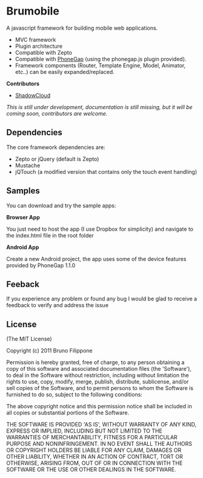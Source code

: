 Brumobile
=========

A javascript framework for building mobile web applications.

* MVC framework
* Plugin architecture
* Compatible with Zepto
* Compatible with <a href="http://phonegap.com/" target="_blank">PhoneGap</a> (using the phonegap.js plugin provided).
* Framework components (Router, Template Engine, Model, Animator, etc..) can be easily expanded/replaced.


__Contributors__

* [ShadowCloud](https://github.com/ShadowCloud)

_This is still under development, documentation is still missing, but it will be coming soon, contributors are welcome._


Dependencies
------------

The core framework dependencies are:

* Zepto or jQuery (default is Zepto)
* Mustache
* jQTouch (a modified version that contains only the touch event handling)


Samples
-------

You can download and try the sample apps:

__Browser App__

You just need to host the app (I use Dropbox for simplicity) and navigate to the index.html file in the root folder

__Android App__

Create a new Android project, the app uses some of the device features provided by PhoneGap 1.1.0

Feeback
-------

If you experience any problem or found any bug I would be glad to receive a feedback to verify and address the issue


License
-------

(The MIT License)

Copyright (c) 2011 Bruno Filippone

Permission is hereby granted, free of charge, to any person obtaining
a copy of this software and associated documentation files (the
'Software'), to deal in the Software without restriction, including
without limitation the rights to use, copy, modify, merge, publish,
distribute, sublicense, and/or sell copies of the Software, and to
permit persons to whom the Software is furnished to do so, subject to
the following conditions:

The above copyright notice and this permission notice shall be
included in all copies or substantial portions of the Software.

THE SOFTWARE IS PROVIDED 'AS IS', WITHOUT WARRANTY OF ANY KIND,
EXPRESS OR IMPLIED, INCLUDING BUT NOT LIMITED TO THE WARRANTIES OF
MERCHANTABILITY, FITNESS FOR A PARTICULAR PURPOSE AND NONINFRINGEMENT.
IN NO EVENT SHALL THE AUTHORS OR COPYRIGHT HOLDERS BE LIABLE FOR ANY
CLAIM, DAMAGES OR OTHER LIABILITY, WHETHER IN AN ACTION OF CONTRACT,
TORT OR OTHERWISE, ARISING FROM, OUT OF OR IN CONNECTION WITH THE
SOFTWARE OR THE USE OR OTHER DEALINGS IN THE SOFTWARE.
